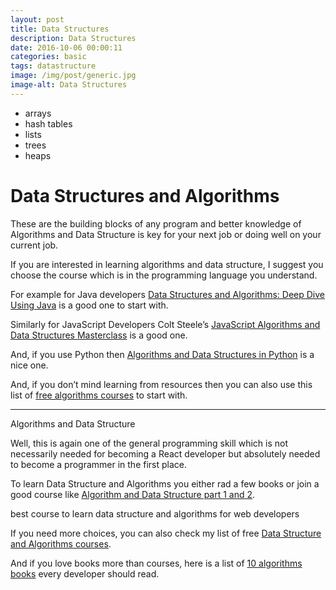 ```yaml
---
layout: post
title: Data Structures
description: Data Structures
date: 2016-10-06 00:00:11
categories: basic
tags: datastructure
image: /img/post/generic.jpg
image-alt: Data Structures
---
```


- arrays
- hash tables
- lists
- trees
- heaps


# Data Structures and Algorithms

These are the building blocks of any program and better knowledge of Algorithms and Data Structure is key for your next job or doing well on your current job.

If you are interested in learning algorithms and data structure, I suggest you choose the course which is in the programming language you understand.

For example for Java developers [Data Structures and Algorithms: Deep Dive Using Java](https://click.linksynergy.com/deeplink?id=JVFxdTr9V80&mid=39197&murl=https%3A%2F%2Fwww.udemy.com%2Fdata-structures-and-algorithms-deep-dive-using-java%2F) is a good one to start with.

Similarly for JavaScript Developers Colt Steele’s [JavaScript Algorithms and Data Structures Masterclass](https://click.linksynergy.com/deeplink?id=JVFxdTr9V80&mid=39197&murl=https%3A%2F%2Fwww.udemy.com%2Fjs-algorithms-and-data-structures-masterclass%2F) is a good one.

And, if you use Python then [Algorithms and Data Structures in Python](https://click.linksynergy.com/deeplink?id=JVFxdTr9V80&mid=39197&murl=https%3A%2F%2Fwww.udemy.com%2Falgorithms-and-data-structures-in-python%2F) is a nice one.

And, if you don’t mind learning from resources then you can also use this list of [free algorithms courses](https://javarevisited.blogspot.com/2018/01/top-5-free-data-structure-and-algorithm-courses-java--c-programmers.html) to start with.

---

Algorithms and Data Structure

Well, this is again one of the general programming skill which is not necessarily needed for becoming a React developer but absolutely needed to become a programmer in the first place.

To learn Data Structure and Algorithms you either rad a few books or join a good course like [Algorithm and Data Structure part 1 and 2](https://pluralsight.pxf.io/c/1193463/424552/7490?u=https%3A%2F%2Fwww.pluralsight.com%2Fcourses%2Fads-part1).

best course to learn data structure and algorithms for web developers


If you need more choices, you can also check my list of free [Data Structure and Algorithms courses](https://javarevisited.blogspot.com/2018/01/top-5-free-data-structure-and-algorithm-courses-java--c-programmers.html).

And if you love books more than courses, here is a list of [10 algorithms books](http://www.java67.com/2015/09/top-10-algorithm-books-every-programmer-read-learn.html) every developer should read.
